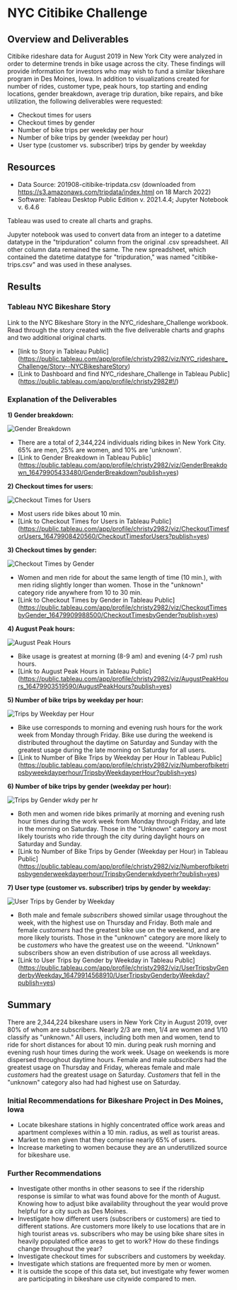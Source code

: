 # NYC Citibike Challenge
## Overview and Deliverables
Citibike rideshare data for August 2019 in New York City were analyzed in order to determine trends in bike usage across the city.  These findings will provide information for investors who may wish to fund a similar bikeshare program in Des Moines, Iowa. In addition to visualizations created for number of rides, customer type, peak hours, top starting and ending locations, gender breakdown, average trip duration, bike repairs, and bike utilization, the following deliverables were requested:
  - Checkout times for users
  - Checkout times by gender
  - Number of bike trips per weekday per hour
  - Number of bike trips by gender (weekday per hour)
  - User type (customer vs. subscriber) trips by gender by weekday

## Resources
- Data Source: 201908-citibike-tripdata.csv (downloaded from https://s3.amazonaws.com/tripdata/index.html on 18 March 2022)
- Software: Tableau Desktop Public Edition v. 2021.4.4; Jupyter Notebook v. 6.4.6

Tableau was used to create all charts and graphs.

Jupyter notebook was used to convert data from an integer to a datetime datatype in the "tripduration" column from the original .csv spreadsheet.  All other column data remained the same.  The new spreadsheet, which contained the datetime datatype for "tripduration," was named "citibike-trips.csv" and was used in these analyses.

## Results
### Tableau NYC Bikeshare Story
Link to the NYC Bikeshare Story in the NYC_rideshare_Challenge workbook.  Read through the story created with the five deliverable charts and graphs and two additional original charts.
- [link to Story in Tableau Public] (https://public.tableau.com/app/profile/christy2982/viz/NYC_rideshare_Challenge/Story--NYCBikeshareStory)
- [Link to Dashboard and find NYC_rideshare_Challenge in Tableau Public] (https://public.tableau.com/app/profile/christy2982#!/)

### Explanation of the Deliverables
 **1) Gender breakdown:**
 
![Gender Breakdown](https://user-images.githubusercontent.com/95387273/159580834-1355d2b0-f059-439a-aee4-c4b392b37bbd.png)

- There are a total of 2,344,224 individuals riding bikes in New York City.  65% are men, 25% are women, and 10% are 'unknown'.
- [Link to Gender Breakdown in Tableau Public] (https://public.tableau.com/app/profile/christy2982/viz/GenderBreakdown_16479905433480/GenderBreakdown?publish=yes)



**2) Checkout times for users:**

![Checkout Times for Users](https://user-images.githubusercontent.com/95387273/159582769-b02e9fd4-c722-44b5-b1f1-cdcca0bca428.png)

- Most users ride bikes about 10 min.
- [Link to Checkout Times for Users in Tableau Public] (https://public.tableau.com/app/profile/christy2982/viz/CheckoutTimesforUsers_16479908420560/CheckoutTimesforUsers?publish=yes)



**3) Checkout times by gender:**

![Checkout Times by Gender](https://user-images.githubusercontent.com/95387273/159583277-b59b4ffc-c55e-4ba7-977e-72dea849f0d7.png)

 - Women and men ride for about the same length of time (10 min.), with men riding slightly longer than women.  Those in the "unknown" category ride anywhere from 10 to 30 min.
 - [Link to Checkout Times by Gender in Tableau Public] (https://public.tableau.com/app/profile/christy2982/viz/CheckoutTimesbyGender_16479909988500/CheckoutTimesbyGender?publish=yes)


**4) August Peak hours:**

![August Peak Hours](https://user-images.githubusercontent.com/95387273/159583930-35ad09d8-3fca-46c0-873b-1d48f2541c3b.png)

 - Bike usage is greatest at morning (8-9 am) and evening (4-7 pm) rush hours.
 - [Link to August Peak Hours in Tableau Public] (https://public.tableau.com/app/profile/christy2982/viz/AugustPeakHours_16479903519590/AugustPeakHours?publish=yes)


**5) Number of bike trips by weekday per hour:**

![Trips by Weekday per Hour](https://user-images.githubusercontent.com/95387273/159585060-89a4c93b-2d64-46ff-addf-2f03a76e7096.png)

- Bike use corresponds to morning and evening rush hours for the work week from Monday through Friday.  Bike use during the weekend is distributed throughout the daytime on Saturday and Sunday with the greatest usage during the late morning on Saturday for all users.
- [Link to Number of Bike Trips by Weekday per Hour in Tableau Public] (https://public.tableau.com/app/profile/christy2982/viz/Numberofbiketripsbyweekdayperhour/TripsbyWeekdayperHour?publish=yes)


**6)  Number of bike trips by gender (weekday per hour):**

![Trips by Gender wkdy per hr](https://user-images.githubusercontent.com/95387273/159585822-aa4b195b-5fc3-47d2-a602-d76c664f1b85.png)

- Both men and women ride bikes primarily at morning and evening rush hour times during the work week from Monday through Friday, and late in the morning on Saturday.  Those in the "Unknown" category are most likely tourists who ride through the city during daylight hours on Saturday and Sunday.
- [Link to Number of Bike Trips by Gender (Weekday per Hour) in Tableau Public] (https://public.tableau.com/app/profile/christy2982/viz/Numberofbiketripsbygenderweekdayperhour/TripsbyGenderwkdyperhr?publish=yes)


**7) User type (customer vs. subscriber) trips by gender by weekday:**

![User Trips by Gender by Weekday](https://user-images.githubusercontent.com/95387273/159586543-587f1ca3-520e-407c-9f9e-35805b69ab21.png)

- Both male and female *subscribers* showed similar usage throughout the week, with the highest use on Thursday and Friday.  Both male and female *customers* had the greatest bike use on the weekend, and are more likely tourists.  Those in the "unknown" category are more likely to be *customers* who have the greatest use on the weeend. "Unknown" subscribers show an even distribution of use across all weekdays.
- [Link to User Trips by Gender by Weekday in Tableau Public] (https://public.tableau.com/app/profile/christy2982/viz/UserTripsbyGenderbyWeekday_16479914568910/UserTripsbyGenderbyWeekday?publish=yes)

## Summary
There are 2,344,224 bikeshare users in New York City in August 2019, over 80% of whom are subscribers.  Nearly 2/3 are men, 1/4 are women and 1/10 classify as "unknown."  All users, including both men and women, tend to ride for short distances for about 10 min. during peak rush morning and evening rush hour times during the work week.  Usage on weekends is more dispersed throughout daytime hours.  Female and male *subscribers* had the greatest usage on Thursday and Friday, whereas female and male *customers* had the greatest usage on Saturday.  *Customers* that fell in the "unknown" category also had had highest use on Saturday.

### Initial Recommendations for Bikeshare Project in Des Moines, Iowa
- Locate bikeshare stations in highly concentrated office work areas and apartment complexes within a 10 min. radius, as well as tourist areas.
- Market to men given that they comprise nearly 65% of users.
- Increase marketing to women because they are an underutilized source for bikeshare use.


### Further Recommendations
- Investigate other months in other seasons to see if the ridership response is similar to what was found above for the month of August.  Knowing how to adjust bike availability throughout the year would prove helpful for a city such as Des Moines.
- Investigate how different users (subscribers or customers) are tied to different stations.  Are customers more likely to use locations that are in high tourist areas vs. subscribers who may be using bike share sites in heavily populated office areas to get to work?  How do these findings change throughout the year?
- Investigate checkout times for subscribers and customers by weekday.
- Investigate which stations are frequented more by men or women.
- It is outside the scope of this data set, but investigate why fewer women are participating in bikeshare use citywide compared to men.
